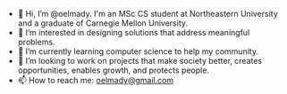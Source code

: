 - 👋 Hi, I’m @oelmady. I'm an MSc CS student at Northeastern University and a graduate of Carnegie Mellon University.
- 👀 I’m interested in designing solutions that address meaningful problems.
- 🌱 I’m currently learning computer science to help my community.
- 💞️ I’m looking to work on projects that make society better, creates opportunities, enables growth, and protects people.
- 📫 How to reach me: oelmady@gmail.com
